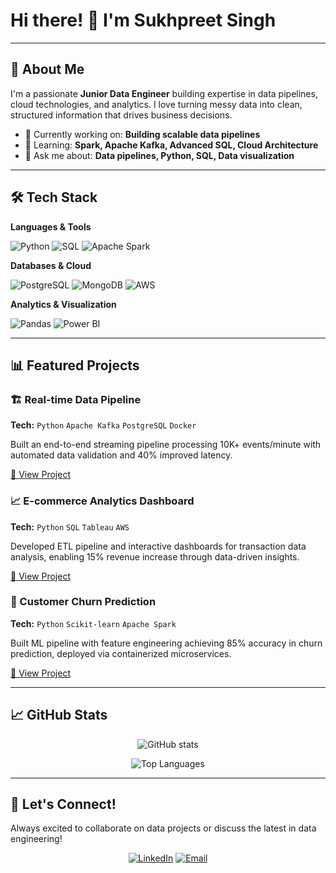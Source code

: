 # Hi there! 👋 I'm Sukhpreet Singh

---

## 🎯 About Me

I'm a passionate **Junior Data Engineer** building expertise in data pipelines, cloud technologies, and analytics. I love turning messy data into clean, structured information that drives business decisions.

- 🔭 Currently working on: **Building scalable data pipelines**
- 🌱 Learning: **Spark, Apache Kafka, Advanced SQL, Cloud Architecture**
- 💬 Ask me about: **Data pipelines, Python, SQL, Data visualization**

---

## 🛠️ Tech Stack

**Languages & Tools**

![Python](https://img.shields.io/badge/Python-FFD43B?style=for-the-badge&logo=python&logoColor=blue)
![SQL](https://img.shields.io/badge/SQL-4479A1?style=for-the-badge&logo=mysql&logoColor=white)
![Apache Spark](https://img.shields.io/badge/Apache_Spark-E25A1C?style=for-the-badge&logo=apache-spark&logoColor=white)

**Databases & Cloud**

![PostgreSQL](https://img.shields.io/badge/PostgreSQL-316192?style=for-the-badge&logo=postgresql&logoColor=white)
![MongoDB](https://img.shields.io/badge/MongoDB-4EA94B?style=for-the-badge&logo=mongodb&logoColor=white)
![AWS](https://img.shields.io/badge/AWS-FF9900?style=for-the-badge&logo=amazonaws&logoColor=white)

**Analytics & Visualization**

![Pandas](https://img.shields.io/badge/Pandas-2C2D72?style=for-the-badge&logo=pandas&logoColor=white)
![Power BI](https://img.shields.io/badge/PowerBI-F2C811?style=for-the-badge&logo=Power%20BI&logoColor=white)

---

## 📊 Featured Projects

### 🏗️ Real-time Data Pipeline
**Tech:** `Python` `Apache Kafka` `PostgreSQL` `Docker`

Built an end-to-end streaming pipeline processing 10K+ events/minute with automated data validation and 40% improved latency.

[🔗 View Project](link-to-repo)

### 📈 E-commerce Analytics Dashboard
**Tech:** `Python` `SQL` `Tableau` `AWS`

Developed ETL pipeline and interactive dashboards for transaction data analysis, enabling 15% revenue increase through data-driven insights.

[🔗 View Project](link-to-repo)

### 🤖 Customer Churn Prediction
**Tech:** `Python` `Scikit-learn` `Apache Spark`

Built ML pipeline with feature engineering achieving 85% accuracy in churn prediction, deployed via containerized microservices.

[🔗 View Project](link-to-repo)

---

## 📈 GitHub Stats

<div align="center">

![GitHub stats](https://github-readme-stats.vercel.app/api?username=iamsukhpreetsingh&show_icons=true&theme=radical&hide_border=true)

![Top Languages](https://github-readme-stats.vercel.app/api/top-langs/?username=iamsukhpreetsingh&layout=compact&theme=radical&hide_border=true)

</div>

---

## 🤝 Let's Connect!

Always excited to collaborate on data projects or discuss the latest in data engineering!

<div align="center">

[![LinkedIn](https://img.shields.io/badge/LinkedIn-Let's_Connect-0077B5?style=for-the-badge&logo=linkedin&logoColor=white)]([your-linkedin-url](https://www.linkedin.com/in/sukhpreet41/))
[![Email](https://img.shields.io/badge/Email-Drop_a_Line-D14836?style=for-the-badge&logo=gmail&logoColor=white)](mailto:isukhpreetsingh12@gmail.com)

</div>
